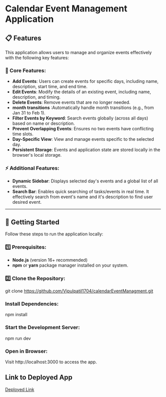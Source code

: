 # Calendar Event Management Application

## 📋 Features
This application allows users to manage and organize events effectively with the following key features:

### 🌟 Core Features:
- **Add Events**: Users can create events for specific days, including name, description, start time, and end time.
- **Edit Events**: Modify the details of an existing event, including name, description, and timing.
- **Delete Events**: Remove events that are no longer needed.
- **month transitions** :Automatically handle month transitions (e.g., from Jan 31 to Feb 1).
- **Filter Events by Keyword**: Search events globally (across all days) based on name or description.
- **Prevent Overlapping Events**: Ensures no two events have conflicting time slots.
- **Day-Specific View**: View and manage events specific to the selected day.
- **Persistent Storage**: Events and application state are stored locally in the browser's local storage.

### ⚡ Additional Features:
- **Dynamic Sidebar**: Displays selected day's events and a global list of all events.
- **Search Bar**: Enables quick searching of tasks/events in real time. It effectively search from event's name and it's description to find user desired event.

---
## 🚀 Getting Started

Follow these steps to run the application locally:

### 1️⃣ Prerequisites:
- **Node.js** (version 16+ recommended)
- **npm** or **yarn** package manager installed on your system.

### 2️⃣ Clone the Repository:
git clone https://github.com/Vipulpatil1704/calendarEventManagment.git

###  Install Dependencies:
npm install
### Start the Development Server:
npm run dev
### Open in Browser: 
Visit http://localhost:3000 to access the app.

## Link to Deployed App
[Deployed Link](https://calendar-event-managment.vercel.app/)

